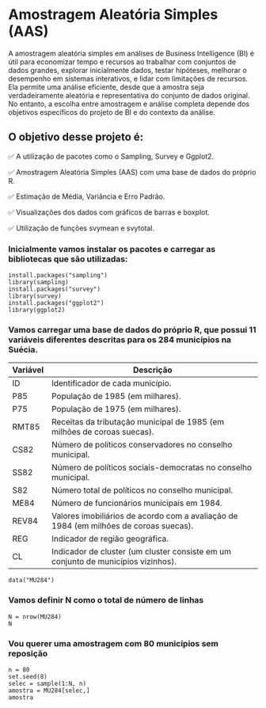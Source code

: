 # Amostragem Aleatória Simples (AAS)
A amostragem aleatória simples em análises de Business Intelligence (BI) é útil para economizar tempo e recursos ao trabalhar com conjuntos de dados grandes, explorar inicialmente dados, testar hipóteses, melhorar o desempenho em sistemas interativos, e lidar com limitações de recursos. Ela permite uma análise eficiente, desde que a amostra seja verdadeiramente aleatória e representativa do conjunto de dados original. No entanto, a escolha entre amostragem e análise completa depende dos objetivos específicos do projeto de BI e do contexto da análise.

 ## O objetivo desse projeto é:
✅ A utilização de pacotes como o Sampling, Survey e Ggplot2.

✅ Amostragem Aleatória Simples (AAS) com uma base de dados do próprio R.

✅ Estimação de Média, Variância e Erro Padrão. 

✅ Visualizações dos dados com gráficos de barras e boxplot.

✅ Utilização de funções svymean e svytotal.


### Inicialmente vamos instalar os pacotes  e carregar as bibliotecas que são utilizadas: 

````
install.packages("sampling")
library(sampling)
install.packages("survey")
library(survey)
install.packages("ggplot2")
library(ggplot2)
````

### Vamos carregar uma base de dados do próprio R, que possui 11 variáveis diferentes descritas para os 284 municípios na Suécia. 

Variável | Descrição
---------|-----------
ID | Identificador de cada município.
P85 | População de 1985 (em milhares). 
P75 | População de 1975 (em milhares). 
RMT85 | Receitas da tributação municipal de 1985 (em milhões de coroas suecas). 
CS82 | Número de políticos conservadores no conselho municipal. 
SS82 | Número de políticos sociais-democratas no conselho municipal. 
S82 | Número total de políticos no conselho municipal. 
ME84 | Número de funcionários municipais em 1984. 
REV84 | Valores imobiliários de acordo com a avaliação de 1984 (em milhões de coroas suecas). 
REG | Indicador de região geográfica. 
CL | Indicador de cluster (um cluster consiste em um conjunto de municípios vizinhos). 

```` 
data("MU284")
````

### Vamos definir N como o total de número de linhas

````
N = nrow(MU284)
N
````
### Vou querer uma amostragem com 80 municípios sem reposição

````
n = 80
set.seed(8)
selec = sample(1:N, n)
amostra = MU284[selec,]
amostra
````
### 


